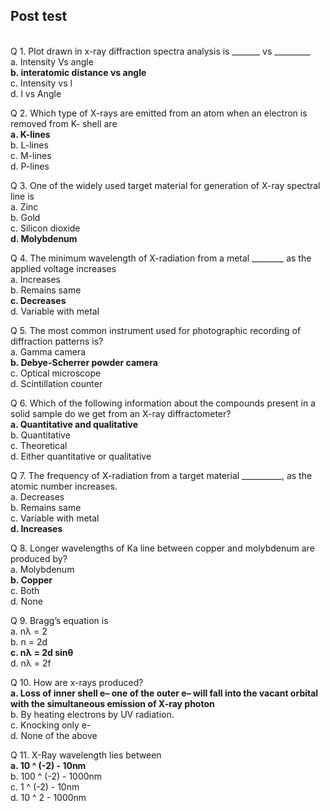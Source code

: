 ## Post test
<br>
Q 1.   Plot drawn in x-ray diffraction spectra analysis is _______ vs _________<br>
a. Intensity Vs angle<br>
<b>b. interatomic distance vs angle</b> <br>
c.  Intensity vs l<br>
d. l vs Angle<br>

Q 2.   Which type of X-rays are emitted from an atom when an electron is removed from K- shell are<br>
<b>a. K-lines</b><br>
b. L-lines<br>
c. M-lines<br>
d. P-lines<br>

Q 3.  One of the widely used target material for generation of X-ray spectral line is<br>
a. Zinc<br>
b. Gold<br>
c. Silicon dioxide<br>
<b>d. Molybdenum</b> <br>

Q 4.  The minimum wavelength of X-radiation from a metal ________ as the applied voltage increases<br>
a. Increases<br>
b. Remains same<br>
<b>c. Decreases</b> <br>
d. Variable with metal<br>

Q 5.  The most common instrument used for photographic recording of diffraction patterns is?<br>
a. Gamma camera<br>
<b>b. Debye-Scherrer powder camera</b> <br>
c. Optical microscope<br>
d. Scintillation counter<br>


Q 6.  Which of the following information about the compounds present in a solid sample do we get from an X-ray diffractometer? <br>
<b>a. Quantitative and qualitative </b> <br>
b. Quantitative<br>
c. Theoretical<br>
d. Either quantitative or qualitative<br>

Q 7. The frequency of X-radiation from a target material __________, as the atomic number increases.<br>
a. Decreases<br>
b. Remains same<br>
c. Variable with metal<br>
<b>d. Increases  </b> <br>

Q 8. Longer wavelengths of Ka line between copper and molybdenum are produced by?<br>
a. Molybdenum<br>
<b>b. Copper</b> <br>
c. Both<br>
d. None<br>

Q 9.  Bragg’s equation is<br>
a. nλ = 2<br>
b. n = 2d<br>
<b>c. nλ = 2d sinθ</b> <br>
d. nλ = 2f<br>

Q 10.  How are x-rays produced?<br>
<b>a. Loss of inner shell e– one of the outer e– will fall into the vacant orbital with the simultaneous emission of X-ray photon</b> <br>
b. By heating electrons by UV radiation.<br>
c. Knocking only e-<br>
d. None of the above<br>

Q 11.  X-Ray wavelength lies between<br>
<b>a. 10 ^ (-2) - 10nm </b> <br>
b. 100 ^ (-2) - 1000nm<br>
c. 1 ^ (-2) - 10nm<br>
d. 10 ^ 2 - 1000nm<br>
